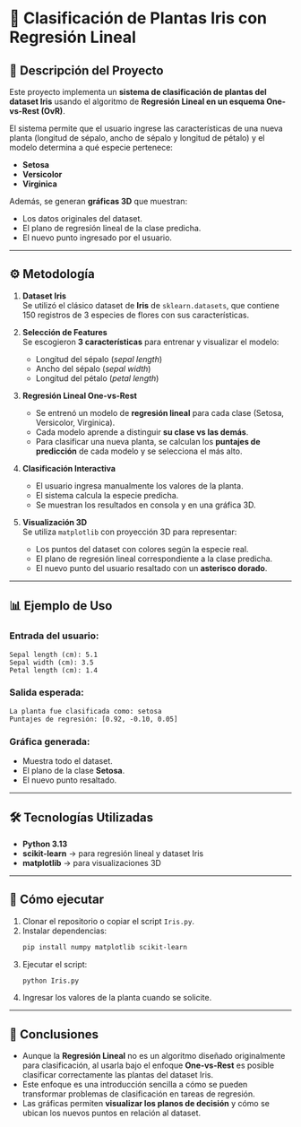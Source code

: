 # 🌸 Clasificación de Plantas Iris con Regresión Lineal

## 📌 Descripción del Proyecto
Este proyecto implementa un **sistema de clasificación de plantas del dataset Iris** usando el algoritmo de **Regresión Lineal en un esquema One-vs-Rest (OvR)**.  

El sistema permite que el usuario ingrese las características de una nueva planta (longitud de sépalo, ancho de sépalo y longitud de pétalo) y el modelo determina a qué especie pertenece:  
- **Setosa**  
- **Versicolor**  
- **Virginica**  

Además, se generan **gráficas 3D** que muestran:  
- Los datos originales del dataset.  
- El plano de regresión lineal de la clase predicha.  
- El nuevo punto ingresado por el usuario.  

---

## ⚙️ Metodología

1. **Dataset Iris**  
   Se utilizó el clásico dataset de **Iris** de `sklearn.datasets`, que contiene 150 registros de 3 especies de flores con sus características.

2. **Selección de Features**  
   Se escogieron **3 características** para entrenar y visualizar el modelo:  
   - Longitud del sépalo (*sepal length*)  
   - Ancho del sépalo (*sepal width*)  
   - Longitud del pétalo (*petal length*)  

3. **Regresión Lineal One-vs-Rest**  
   - Se entrenó un modelo de **regresión lineal** para cada clase (Setosa, Versicolor, Virginica).  
   - Cada modelo aprende a distinguir **su clase vs las demás**.  
   - Para clasificar una nueva planta, se calculan los **puntajes de predicción** de cada modelo y se selecciona el más alto.

4. **Clasificación Interactiva**  
   - El usuario ingresa manualmente los valores de la planta.  
   - El sistema calcula la especie predicha.  
   - Se muestran los resultados en consola y en una gráfica 3D.  

5. **Visualización 3D**  
   Se utiliza `matplotlib` con proyección 3D para representar:  
   - Los puntos del dataset con colores según la especie real.  
   - El plano de regresión lineal correspondiente a la clase predicha.  
   - El nuevo punto del usuario resaltado con un **asterisco dorado**.

---

## 📊 Ejemplo de Uso

### Entrada del usuario:
```
Sepal length (cm): 5.1
Sepal width (cm): 3.5
Petal length (cm): 1.4
```

### Salida esperada:
```
La planta fue clasificada como: setosa
Puntajes de regresión: [0.92, -0.10, 0.05]
```

### Gráfica generada:
- Muestra todo el dataset.  
- El plano de la clase **Setosa**.  
- El nuevo punto resaltado.  

---

## 🛠️ Tecnologías Utilizadas
- **Python 3.13**  
- **scikit-learn** → para regresión lineal y dataset Iris  
- **matplotlib** → para visualizaciones 3D  

---

## 🚀 Cómo ejecutar
1. Clonar el repositorio o copiar el script `Iris.py`.  
2. Instalar dependencias:
   ```bash
   pip install numpy matplotlib scikit-learn
   ```
3. Ejecutar el script:
   ```bash
   python Iris.py
   ```
4. Ingresar los valores de la planta cuando se solicite.  

---

## 📌 Conclusiones
- Aunque la **Regresión Lineal** no es un algoritmo diseñado originalmente para clasificación, al usarla bajo el enfoque **One-vs-Rest** es posible clasificar correctamente las plantas del dataset Iris.  
- Este enfoque es una introducción sencilla a cómo se pueden transformar problemas de clasificación en tareas de regresión.  
- Las gráficas permiten **visualizar los planos de decisión** y cómo se ubican los nuevos puntos en relación al dataset.  
